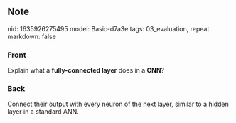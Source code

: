 ## Note
nid: 1635926275495
model: Basic-d7a3e
tags: 03_evaluation, repeat
markdown: false

### Front
Explain what a <b>fully-connected layer</b> does in a <b>CNN</b>?

### Back
Connect their output with every neuron of the next layer, similar to a hidden layer in a standard ANN.
